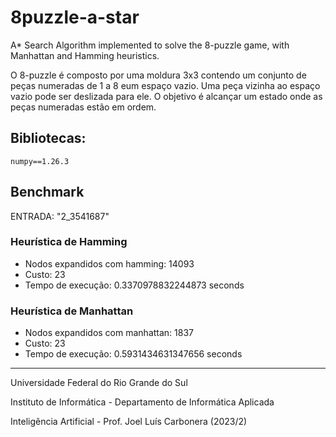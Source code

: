 # 8puzzle-a-star
A* Search Algorithm implemented to solve the 8-puzzle game, with Manhattan and Hamming heuristics.

O 8-puzzle é composto por uma moldura 3x3 contendo um conjunto de peças numeradas de 1 a 8 eum espaço vazio. Uma peça vizinha ao espaço vazio pode ser deslizada para ele. O objetivo é alcançar um estado onde as peças numeradas estão em ordem.

## Bibliotecas:
`numpy==1.26.3`

## Benchmark
ENTRADA: "2_3541687"

### Heurística de Hamming
- Nodos expandidos com hamming: 14093
- Custo: 23
- Tempo de execução: 0.3370978832244873 seconds

### Heurística de Manhattan
- Nodos expandidos com manhattan: 1837
- Custo: 23
- Tempo de execução: 0.5931434631347656 seconds

---
Universidade Federal do Rio Grande do Sul

Instituto de Informática - Departamento de Informática Aplicada

Inteligência Artificial - Prof. Joel Luís Carbonera (2023/2)